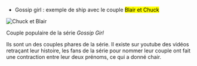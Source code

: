 * Gossip girl : exemple de ship avec le couple <mark>Blair et Chuck</mark>



![Chuck et Blair](https://www.serieously.com/app/uploads/2019/11/Blair-Chuck-Gossip-Girl.jpg)





Couple populaire de la série _Gossip Girl_

Ils sont un des couples phares de la série. Il existe sur youtube des vidéos retraçant leur histoire, les fans de la série pour nommer leur couple ont fait une contraction entre leur deux prénoms, ce qui a donné chair. 
